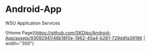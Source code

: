 # Android-App
WSU Application Services

![Home Page](https://github.com/SKDiko/Android-App/assets/93092941/46b18f0e-1962-45a4-b261-729d4fa39196 | width="300")




